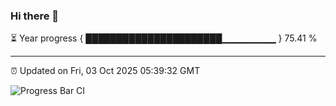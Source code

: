 ### Hi there 👋

⏳ Year progress { ██████████████████████▁▁▁▁▁▁▁▁ } 75.41 %

---

⏰ Updated on Fri, 03 Oct 2025 05:39:32 GMT

![Progress Bar CI](https://github.com/IshwaranRudhara/GIT-ACTION/workflows/Progress%20Bar%20CI/badge.svg)
